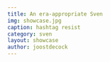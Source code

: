 ```yaml
---
title: An era-appropriate Sven
img: showcase.jpg
caption: hashtag resist
category: sven
layout: showcase
author: joostdecock
---
```

